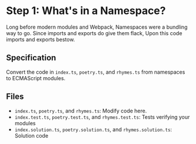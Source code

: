 # Step 1: What's in a Namespace?

Long before modern modules and Webpack,
Namespaces were a bundling way to go.
Since imports and exports do give them flack,
Upon this code imports and exports bestow.

## Specification

Convert the code in `index.ts`, `poetry.ts`, and `rhymes.ts` from namespaces to ECMAScript modules.

## Files

- `index.ts`, `poetry.ts`, and `rhymes.ts`: Modify code here.
- `index.test.ts`, `poetry.test.ts`, and `rhymes.test.ts`: Tests verifying your modules
- `index.solution.ts`, `poetry.solution.ts`, and `rhymes.solution.ts`: Solution code
